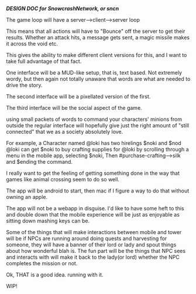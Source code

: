 ***DESIGN DOC for SnowcrashNetwork, or sncn***

The game loop will have a server-->client-->server loop

This means that all actions will have to "Bounce" off
the server to get their results. Whether an attack hits,
a message gets sent, a magic missile makes it across the
void etc.

This gives the ability to make different client versions
for this, and I want to take full advantage of that fact.

One interface will be a MUD-like setup, that is, text
based. Not extremely wordy, but then again not totally
unaware that words are what are needed to drive the story.

The second interface will be a pixellated version of the
first.

The third interface will be the social aspect of the game.

using small packets of words to command your characters'
minions from outside the regular interface will hopefully
give just the right amount of "still connected" that we
as a society absolutely love.

For example, a Character named @loki has two hirelings
$noki and $nod @loki can get $noki to buy crafting supplies
for @loki by scrolling through a menu in the mobile app,
selecting $noki,
Then #purchase-crafting-->silk
and $ending the command.

I really want to get the feeling of getting something done
in the way that games like animal crossing seem to do so well.

The app will be android to start, then mac if I figure a way
to do that without owning an apple.

The app will not be a webapp in disguise. I'd like to have
some heft to this and double down that the mobile experience
will be just as enjoyable as sitting down mashing keys can be.

Some of the things that will make interactions between mobile
and tower will be if NPCs are running around doing quests and
harvesting for someone, they will have a banner of their lord
or lady and spout things about how wonderful blah is. The fun
part will be the things that NPC sees and interacts with will
make it back to the lady(or lord) whether the NPC completes
the mission or not.

Ok, THAT is a good idea. running with it.

WIP!
